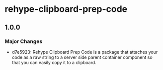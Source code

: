 # rehype-clipboard-prep-code

## 1.0.0

### Major Changes

- d7e5923: Rehype Clipboard Prep Code is a package that attaches your code as a raw string to a server side parent container component so that you can easily copy it to a clipboard.
